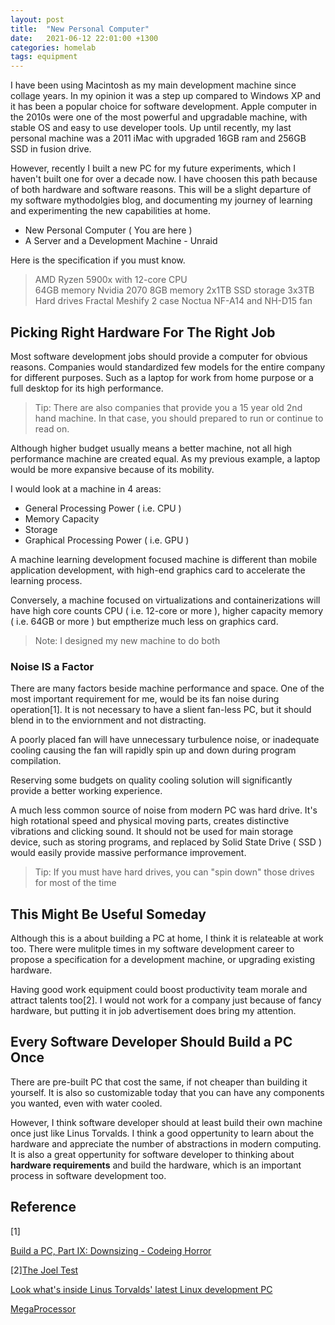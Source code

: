 ```yaml
---
layout: post
title:  "New Personal Computer"
date:   2021-06-12 22:01:00 +1300
categories: homelab
tags: equipment 
---
```


I have been using Macintosh as my main development machine since collage years. In my opinion it was a step up compared to Windows XP and it has been a popular choice for software development. Apple computer in the 2010s were one of the most powerful and upgradable machine, with stable OS and easy to use developer tools. Up until recently, my last personal machine was a 2011 iMac with upgraded 16GB ram and 256GB SSD in fusion drive. 
   
However, recently I built a new PC for my future experiments, which I haven't built one for over a decade now. I have choosen this path because of both hardware and software reasons. This will be a slight departure of my software mythodolgies blog, and documenting my journey of learning and experimenting the new capabilities at home.

* New Personal Computer ( You are here )
* A Server and a Development Machine - Unraid 

Here is the specification if you must know.

> AMD Ryzen 5900x with 12-core CPU  
> 64GB memory
> Nvidia 2070 8GB memory
> 2x1TB SSD storage
> 3x3TB Hard drives
> Fractal Meshify 2 case
> Noctua NF-A14 and NH-D15 fan

## Picking Right Hardware For The Right Job

Most software development jobs should provide a computer for obvious reasons. Companies would standardized few models for the entire company for different purposes. Such as a laptop for work from home purpose or a full desktop for its high performance. 

> Tip: There are also companies that provide you a 15 year old 2nd hand machine. In that case, you should prepared to run or continue to read on.

Although higher budget usually means a better machine, not all high performance machine are created equal. As my previous example, a laptop would be more expansive because of its mobility.

I would look at a machine in 4 areas:

* General Processing Power ( i.e. CPU )
* Memory Capacity  
* Storage
* Graphical Processing Power ( i.e. GPU )

A machine learning development focused machine is different than mobile application development, with high-end graphics card to accelerate the learning process. 

Conversely, a machine focused on virtualizations and containerizations will have high core counts CPU ( i.e. 12-core or more ), higher capacity memory ( i.e. 64GB or more ) but emptherize much less on graphics card.

> Note: I designed my new machine to do both

### Noise **IS** a Factor

There are many factors beside machine performance and space. One of the most important requirement for me, would be its fan noise during operation[1]. It is not necessary to have a slient fan-less PC, but it should blend in to the enviornment and not distracting.

A poorly placed fan will have unnecessary turbulence noise, or inadequate cooling causing the fan will rapidly spin up and down during program compilation.

Reserving some budgets on quality cooling solution will significantly provide a better working experience.

A much less common source of noise from modern PC was hard drive. It's high rotational speed and physical moving parts, creates distinctive vibrations and clicking sound. It should not be used for main storage device, such as storing programs, and replaced by Solid State Drive ( SSD ) would easily provide massive performance improvement.

> Tip: If you must have hard drives, you can "spin down" those drives for most of the time 

## This Might Be Useful Someday

Although this is a about building a PC at home, I think it is relateable at work too. There were mulitple times in my software development career to propose a specification for a development machine, or upgrading existing hardware.

Having good work equipment could boost productivity team morale and attract talents too[2]. I would not work for a company just because of fancy hardware, but putting it in job advertisement does bring my attention.

## Every Software Developer Should Build a PC Once  

There are pre-built PC that cost the same, if not cheaper than building it yourself. It is also so customizable today that you can have any components you wanted, even with water cooled. 

However, I think software developer should at least build their own machine once just like Linus Torvalds. I think a good oppertunity to learn about the hardware and appreciate the number of abstractions in modern computing. It is also a great oppertunity for software developer to thinking about **hardware requirements** and build the hardware, which is an important process in software development too. 

## Reference

[1]

[Build a PC, Part IX: Downsizing - Codeing Horror](https://blog.codinghorror.com/building-a-pc-part-ix-downsizing/)

[2][The Joel Test](https://www.joelonsoftware.com/2000/08/09/the-joel-test-12-steps-to-better-code/)

[Look what's inside Linus Torvalds' latest Linux development PC](https://www.zdnet.com/article/look-whats-inside-linus-torvalds-latest-linux-development-pc/)

[MegaProcessor](https://youtu.be/lNa9bQRPMB8)
